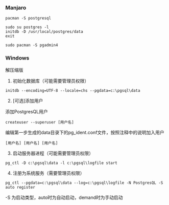 ### Manjaro
    pacman -S postgresql

    sudo su postgres -l
    initdb -D /usr/local/postgres/data
    exit

    sudo pacman -S pgadmin4

### Windows
解压缩版

1. 初始化数据库（可能需要管理员权限）
```
initdb --encoding=UTF-8 --locale=chs --pgdata=c:\pgsql\data
```

2. [可选]添加用户

添加PostgresQL用户
```
createuser --superuser [用户名]
```
编辑第一步生成的data目录下的pg_ident.conf文件，按照注释中的说明加入用户
```
[用户名] [用户名] [用户名]
```

3. 启动服务器进程（可能需要管理员权限）
```
pg_ctl -D c:\pgsql\data -l c:\pgsql\logfile start
```

4. 注册为系统服务（需要管理员权限）
```
pg_ctl --pgdata=c:\pgsql\data --log=c:\pgsql\logfile -N PostgresQL -S auto register
```
-S 为启动类型，auto时为自动启动，demand时为手动启动
